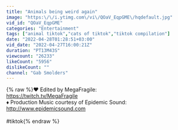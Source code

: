 ```yaml
---
title: "Animals being weird again"
image: "https:\/\/i.ytimg.com\/vi\/QOaV_EqpGME\/hqdefault.jpg"
vid_id: "QOaV_EqpGME"
categories: "Entertainment"
tags: ["animal tiktok","cats of tiktok","tiktok compilation"]
date: "2022-04-28T01:28:51+03:00"
vid_date: "2022-04-27T16:00:21Z"
duration: "PT13M43S"
viewcount: "26233"
likeCount: "5956"
dislikeCount: ""
channel: "Gab Smolders"
---
```

{% raw %}♥ Edited by MegaFragile:<br /><a rel="nofollow" target="blank" href="https://twitch.tv/MegaFragile">https://twitch.tv/MegaFragile</a><br />♦ Production Music courtesy of Epidemic Sound: <br /><a rel="nofollow" target="blank" href="http://www.epidemicsound.com">http://www.epidemicsound.com</a><br /><br />#tiktok{% endraw %}
